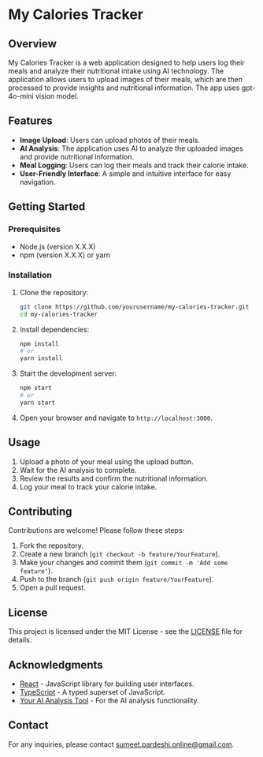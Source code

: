 # My Calories Tracker

## Overview
My Calories Tracker is a web application designed to help users log their meals and analyze their nutritional intake using AI technology. The application allows users to upload images of their meals, which are then processed to provide insights and nutritional information. The app uses gpt-4o-mini vision model.


## Features
- **Image Upload**: Users can upload photos of their meals.
- **AI Analysis**: The application uses AI to analyze the uploaded images and provide nutritional information.
- **Meal Logging**: Users can log their meals and track their calorie intake.
- **User-Friendly Interface**: A simple and intuitive interface for easy navigation.

## Getting Started

### Prerequisites
- Node.js (version X.X.X)
- npm (version X.X.X) or yarn

### Installation
1. Clone the repository:
   ```bash
   git clone https://github.com/yourusername/my-calories-tracker.git
   cd my-calories-tracker
   ```

2. Install dependencies:
   ```bash
   npm install
   # or
   yarn install
   ```

3. Start the development server:
   ```bash
   npm start
   # or
   yarn start
   ```

4. Open your browser and navigate to `http://localhost:3000`.

## Usage
1. Upload a photo of your meal using the upload button.
2. Wait for the AI analysis to complete.
3. Review the results and confirm the nutritional information.
4. Log your meal to track your calorie intake.

## Contributing
Contributions are welcome! Please follow these steps:
1. Fork the repository.
2. Create a new branch (`git checkout -b feature/YourFeature`).
3. Make your changes and commit them (`git commit -m 'Add some feature'`).
4. Push to the branch (`git push origin feature/YourFeature`).
5. Open a pull request.

## License
This project is licensed under the MIT License - see the [LICENSE](LICENSE) file for details.

## Acknowledgments
- [React](https://reactjs.org/) - JavaScript library for building user interfaces.
- [TypeScript](https://www.typescriptlang.org/) - A typed superset of JavaScript.
- [Your AI Analysis Tool](link-to-your-ai-tool) - For the AI analysis functionality.

## Contact
For any inquiries, please contact [sumeet.pardeshi.online@gmail.com](mailto:sumeet.pardeshi.online@gmail.com).